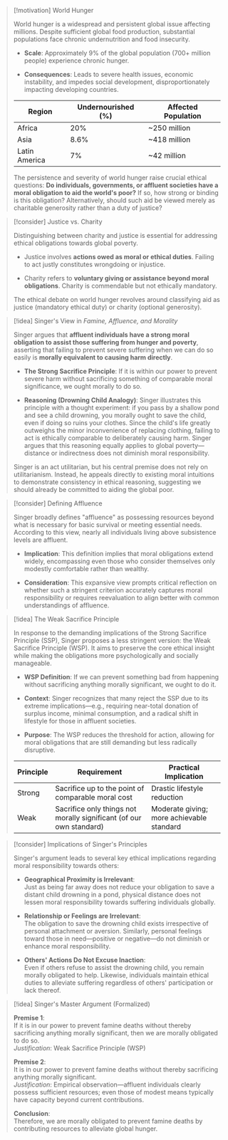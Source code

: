 > [!motivation] World Hunger
> 
> World hunger is a widespread and persistent global issue affecting millions. Despite sufficient global food production, substantial populations face chronic undernutrition and food insecurity.
> 
> - **Scale**: Approximately 9% of the global population (700+ million people) experience chronic hunger.
>     
> - **Consequences**: Leads to severe health issues, economic instability, and impedes social development, disproportionately impacting developing countries.
>     
> 
> |Region|Undernourished (%)|Affected Population|
> |---|---|---|
> |Africa|20%|~250 million|
> |Asia|8.6%|~418 million|
> |Latin America|7%|~42 million|
> 
> The persistence and severity of world hunger raise crucial ethical questions: **Do individuals, governments, or affluent societies have a moral obligation to aid the world's poor?** If so, how strong or binding is this obligation? Alternatively, should such aid be viewed merely as charitable generosity rather than a duty of justice?

> [!consider] Justice vs. Charity
> 
> Distinguishing between charity and justice is essential for addressing ethical obligations towards global poverty.
> 
> - Justice involves **actions owed as moral or ethical duties**. Failing to act justly constitutes wrongdoing or injustice.
>     
> - Charity refers to **voluntary giving or assistance beyond moral obligations**. Charity is commendable but not ethically mandatory.
>     
> 
> The ethical debate on world hunger revolves around classifying aid as justice (mandatory ethical duty) or charity (optional generosity).

> [!idea] Singer's View in _Famine, Affluence, and Morality_
> 
> Singer argues that **affluent individuals have a strong moral obligation to assist those suffering from hunger and poverty**, asserting that failing to prevent severe suffering when we can do so easily is **morally equivalent to causing harm directly**.
> 
> - **The Strong Sacrifice Principle**: If it is within our power to prevent severe harm without sacrificing something of comparable moral significance, we ought morally to do so.
>     
> - **Reasoning (Drowning Child Analogy)**: Singer illustrates this principle with a thought experiment: if you pass by a shallow pond and see a child drowning, you morally ought to save the child, even if doing so ruins your clothes. Since the child's life greatly outweighs the minor inconvenience of replacing clothing, failing to act is ethically comparable to deliberately causing harm. Singer argues that this reasoning equally applies to global poverty—distance or indirectness does not diminish moral responsibility.
>     
> 
> Singer is an act utilitarian, but his central premise does not rely on utilitarianism. Instead, he appeals directly to existing moral intuitions to demonstrate consistency in ethical reasoning, suggesting we should already be committed to aiding the global poor.

> [!consider] Defining Affluence
> 
> Singer broadly defines "affluence" as possessing resources beyond what is necessary for basic survival or meeting essential needs. According to this view, nearly all individuals living above subsistence levels are affluent.
> 
> - **Implication**: This definition implies that moral obligations extend widely, encompassing even those who consider themselves only modestly comfortable rather than wealthy.
>     
> - **Consideration**: This expansive view prompts critical reflection on whether such a stringent criterion accurately captures moral responsibility or requires reevaluation to align better with common understandings of affluence.
>

> [!idea] The Weak Sacrifice Principle
> 
> In response to the demanding implications of the Strong Sacrifice Principle (SSP), Singer proposes a less stringent version: the Weak Sacrifice Principle (WSP). It aims to preserve the core ethical insight while making the obligations more psychologically and socially manageable.
> 
> - **WSP Definition**: If we can prevent something bad from happening without sacrificing anything morally significant, we ought to do it.
>     
> - **Context**: Singer recognizes that many reject the SSP due to its extreme implications—e.g., requiring near-total donation of surplus income, minimal consumption, and a radical shift in lifestyle for those in affluent societies.
>     
> - **Purpose**: The WSP reduces the threshold for action, allowing for moral obligations that are still demanding but less radically disruptive.
>     
> 
> |Principle|Requirement|Practical Implication|
> |---|---|---|
> |Strong|Sacrifice up to the point of comparable moral cost|Drastic lifestyle reduction|
> |Weak|Sacrifice only things not morally significant (of our own standard) |Moderate giving; more achievable standard|

> [!consider] Implications of Singer's Principles
> 
> Singer's argument leads to several key ethical implications regarding moral responsibility towards others:
> 
> - **Geographical Proximity is Irrelevant**:  
>     Just as being far away does not reduce your obligation to save a distant child drowning in a pond, physical distance does not lessen moral responsibility towards suffering individuals globally.
>     
> - **Relationship or Feelings are Irrelevant**:  
>     The obligation to save the drowning child exists irrespective of personal attachment or aversion. Similarly, personal feelings toward those in need—positive or negative—do not diminish or enhance moral responsibility.
>     
> - **Others' Actions Do Not Excuse Inaction**:  
>     Even if others refuse to assist the drowning child, you remain morally obligated to help. Likewise, individuals maintain ethical duties to alleviate suffering regardless of others' participation or lack thereof.

> [!idea] Singer's Master Argument (Formalized)
> 
> **Premise 1**:  
> If it is in our power to prevent famine deaths without thereby sacrificing anything morally significant, then we are morally obligated to do so.  
> _Justification_: Weak Sacrifice Principle (WSP)
> 
> **Premise 2**:  
> It is in our power to prevent famine deaths without thereby sacrificing anything morally significant.  
> _Justification_: Empirical observation—affluent individuals clearly possess sufficient resources; even those of modest means typically have capacity beyond current contributions.
> 
> **Conclusion**:  
> Therefore, we are morally obligated to prevent famine deaths by contributing resources to alleviate global hunger.